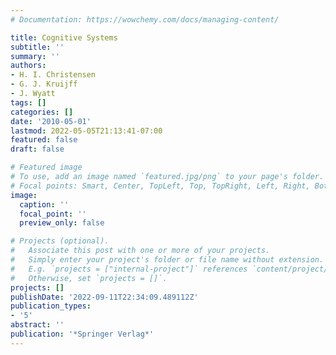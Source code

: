 ```yaml
---
# Documentation: https://wowchemy.com/docs/managing-content/

title: Cognitive Systems
subtitle: ''
summary: ''
authors:
- H. I. Christensen
- G. J. Kruijff
- J. Wyatt
tags: []
categories: []
date: '2010-05-01'
lastmod: 2022-05-05T21:13:41-07:00
featured: false
draft: false

# Featured image
# To use, add an image named `featured.jpg/png` to your page's folder.
# Focal points: Smart, Center, TopLeft, Top, TopRight, Left, Right, BottomLeft, Bottom, BottomRight.
image:
  caption: ''
  focal_point: ''
  preview_only: false

# Projects (optional).
#   Associate this post with one or more of your projects.
#   Simply enter your project's folder or file name without extension.
#   E.g. `projects = ["internal-project"]` references `content/project/deep-learning/index.md`.
#   Otherwise, set `projects = []`.
projects: []
publishDate: '2022-09-11T22:34:09.489112Z'
publication_types:
- '5'
abstract: ''
publication: '*Springer Verlag*'
---
```

